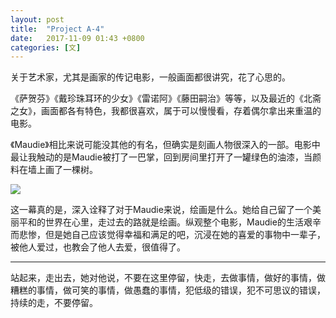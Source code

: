 ```yaml
---
layout: post
title:  "Project A-4"
date:   2017-11-09 01:43 +0800
categories: [文]
---
```


关于艺术家，尤其是画家的传记电影，一般画面都很讲究，花了心思的。

《萨贺芬》《戴珍珠耳环的少女》《雷诺阿》《藤田嗣治》等等，以及最近的《北斋之女》，画面都各有特色，我都很喜欢，属于可以慢慢看，存着偶尔拿出来重温的电影。

《Maudie》相比来说可能没其他的有名，但确实是刻画人物很深入的一部。电影中最让我触动的是Maudie被打了一巴掌，回到房间里打开了一罐绿色的油漆，当颜料在墙上画了一棵树。

![](https://wx4.sinaimg.cn/mw690/698f3196gy1flb7qhwuhzj21gy0s2kjm.jpg)

这一幕真的是，深入诠释了对于Maudie来说，绘画是什么。她给自己留了一个美丽平和的世界在心里，走过去的路就是绘画。纵观整个电影，Maudie的生活艰辛而悲惨，但是她自己应该觉得幸福和满足的吧，沉浸在她的喜爱的事物中一辈子，被他人爱过，也教会了他人去爱，很值得了。

---



站起来，走出去，她对他说，不要在这里停留，快走，去做事情，做好的事情，做糟糕的事情，做可笑的事情，做愚蠢的事情，犯低级的错误，犯不可思议的错误，持续的走，不要停留。
